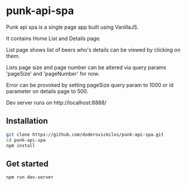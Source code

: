 # punk-api-spa

Punk api spa is a single page app built using VanillaJS.

It contains Home List and Details page.

List page shows list of beers who's details can be viewed by clicking on them.

Lists page size and page number can be altered via query params 'pageSize' and 'pageNumber' for now.

Error can be provoked by setting pageSize query param to 1000 or id parameter on details page to 500. 

Dev server runs on http://localhost:8888/

## Installation

```bash
git clone https://github.com/doderovicmilos/punk-api-spa.git
cd punk-api-spa
npm install
```

## Get started

```bash
npm run dev-server
```